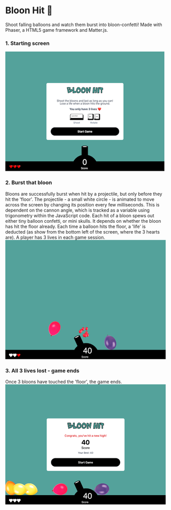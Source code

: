 # Bloon Hit 🎈
Shoot falling balloons and watch them burst into bloon-confetti! Made with Phaser, a HTML5 game framework and Matter.js.

### 1. Starting screen
![Starting Screen of Bloon Hit](images/starting-screen.png)

### 2. Burst that bloon
Bloons are successfully burst when hit by a projectile, but only before they hit the 'floor'. The projectile - a small white circle - is animated to move across the screen by changing its position every few milliseconds. This is dependent on the cannon angle, which is tracked as a variable using trigonometry within the JavaScript code.
Each hit of a bloon spews out either tiny balloon confetti, or mini skulls. It depends on whether the bloon has hit the floor already. Each time a balloon hits the floor, a 'life' is deducted (as show from the bottom left of the screen, where the 3 hearts are). A player has 3 lives in each game session.
![Mid-Game Screen of Bloon Hit](images/mid-game-screen.png)

### 3. All 3 lives lost - game ends
Once 3 bloons have touched the 'floor', the game ends.
![End Screen of Bloon Hit](images/end-screen.png)
